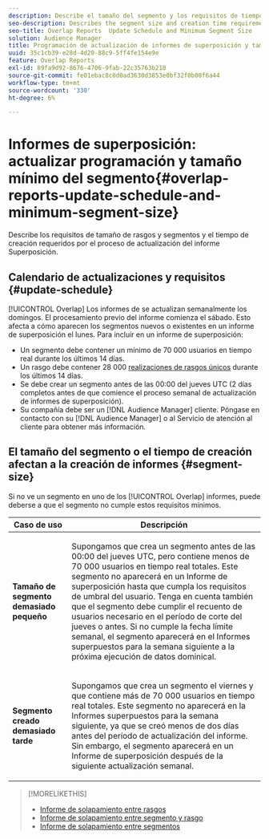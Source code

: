 ```yaml
---
description: Describe el tamaño del segmento y los requisitos de tiempo de creación requeridos por el proceso de actualización del informe de superposición.
seo-description: Describes the segment size and creation time requirements required by the Overlap report update process.
seo-title: Overlap Reports  Update Schedule and Minimum Segment Size
solution: Audience Manager
title: Programación de actualización de informes de superposición y tamaño mínimo del segmento
uuid: 35c1cb39-e28d-4d20-88c9-5ff4fe154e9e
feature: Overlap Reports
exl-id: 89fa9d92-8676-4706-9fab-22c35763b218
source-git-commit: fe01ebac8c0d0ad3630d3853e0bf32f0b00f6a44
workflow-type: tm+mt
source-wordcount: '330'
ht-degree: 6%

---
```


# Informes de superposición: actualizar programación y tamaño mínimo del segmento{#overlap-reports-update-schedule-and-minimum-segment-size}

Describe los requisitos de tamaño de rasgos y segmentos y el tiempo de creación requeridos por el proceso de actualización del informe Superposición.

## Calendario de actualizaciones y requisitos {#update-schedule}

[!UICONTROL Overlap] Los informes de se actualizan semanalmente los domingos. El procesamiento previo del informe comienza el sábado. Esto afecta a cómo aparecen los segmentos nuevos o existentes en un informe de superposición el lunes. Para incluir en un informe de superposición:

* Un segmento debe contener un mínimo de 70 000 usuarios en tiempo real durante los últimos 14 días.
* Un rasgo debe contener 28 000 [realizaciones de rasgos únicos](/help/using/features/traits/trait-and-segment-qualification-reference.md) durante los últimos 14 días.
* Se debe crear un segmento antes de las 00:00 del jueves UTC (2 días completos antes de que comience el proceso semanal de actualización de informes de superposición).
* Su compañía debe ser un [!DNL Audience Manager] cliente. Póngase en contacto con su [!DNL Audience Manager] o al Servicio de atención al cliente para obtener más información.

## El tamaño del segmento o el tiempo de creación afectan a la creación de informes {#segment-size}

Si no ve un segmento en uno de los [!UICONTROL Overlap] informes, puede deberse a que el segmento no cumple estos requisitos mínimos.

<table id="table_BE2937C1FA314BBDBD1D026321D6E6B1"> 
 <thead> 
  <tr> 
   <th colname="col1" class="entry"> Caso de uso </th> 
   <th colname="col2" class="entry"> Descripción </th> 
  </tr> 
 </thead>
 <tbody> 
  <tr> 
   <td colname="col1"> <p> <b>Tamaño de segmento demasiado pequeño</b> </p> </td> 
   <td colname="col2"> <p>Supongamos que crea un segmento antes de las 00:00 del jueves UTC, pero contiene menos de 70 000 usuarios en tiempo real totales. Este segmento no aparecerá en un <span class="wintitle"> Informe de superposición</span> hasta que cumpla los requisitos de umbral del usuario. Tenga en cuenta también que el segmento debe cumplir el recuento de usuarios necesario en el período de corte del jueves o antes. Si no cumple la fecha límite semanal, el segmento aparecerá en el <span class="wintitle"> Informes superpuestos</span> para la semana siguiente a la próxima ejecución de datos dominical. </p> </td> 
  </tr> 
  <tr> 
   <td colname="col1"> <p> <b>Segmento creado demasiado tarde</b> </p> </td> 
   <td colname="col2"> <p>Supongamos que crea un segmento el viernes y que contiene más de 70 000 usuarios en tiempo real totales. Este segmento no aparecerá en la <span class="wintitle"> Informes superpuestos</span> para la semana siguiente, ya que se creó menos de dos días antes del período de actualización del informe. Sin embargo, el segmento aparecerá en un <span class="wintitle"> Informe de superposición</span> después de la siguiente actualización semanal. </p> </td> 
  </tr> 
 </tbody> 
</table>

>[!MORELIKETHIS]
>
>* [Informe de solapamiento entre rasgos](../../reporting/dynamic-reports/trait-trait-overlap-report.md#trait-to-trait-overlap-report)
>* [Informe de solapamiento entre segmento y rasgo](../../reporting/dynamic-reports/segment-trait-overlap-report.md)
>* [Informe de solapamiento entre segmentos](../../reporting/dynamic-reports/segment-segment-overlap-report.md)

